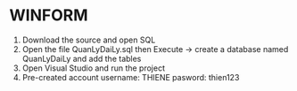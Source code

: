 # WINFORM
1. Download the source and open SQL
2. Open the file QuanLyDaiLy.sql then Execute -> create a database named QuanLyDaiLy and add the tables
3. Open Visual Studio and run the project
4. Pre-created account
username: THIENE
pasword: thien123 

